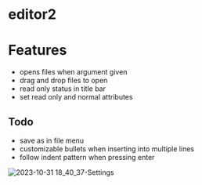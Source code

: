 # editor2

# Features

- opens files when argument given
- drag and drop files to open
- read only status in title bar
- set read only and normal attributes

## Todo
- save as in file menu
- customizable bullets when inserting into multiple lines
- follow indent pattern when pressing enter



![2023-10-31 18_40_37-Settings](https://github.com/classicfoo/editor2/assets/20607431/b1db5147-e65b-4054-aacd-0143aab6e355)

